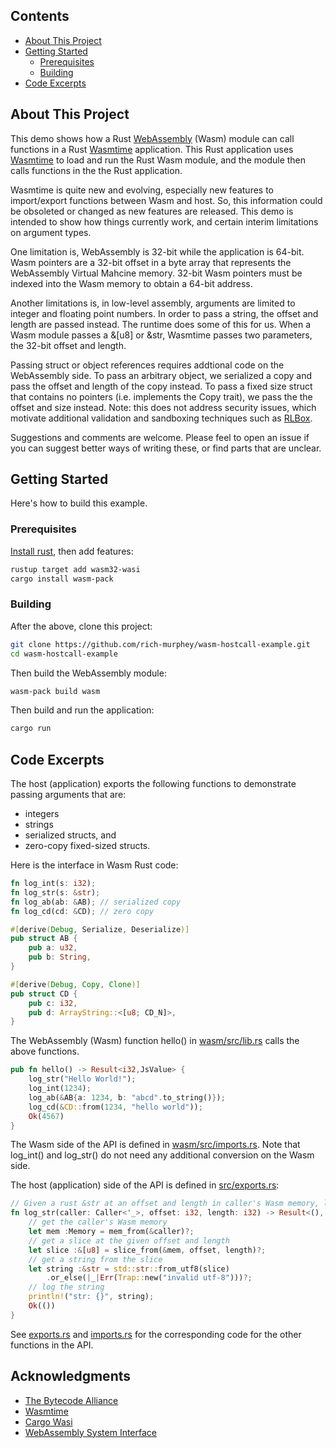 ## Contents
* [About This Project](#about-this-project)
* [Getting Started](#getting-started)
  * [Prerequisites](#prerequisites)
  * [Building](#building)
* [Code Excerpts](#code-excerpts)
      
## About This Project

This demo shows how a Rust [WebAssembly][webassembly] (Wasm) module
can call functions in a Rust [Wasmtime][wasmtime] application.  This
Rust application uses [Wasmtime][wasmtime] to load and run the Rust
Wasm module, and the module then calls functions in the the Rust
application.

Wasmtime is quite new and evolving, especially new features to
import/export functions between Wasm and host.  So, this information
could be obsoleted or changed as new features are released. This demo
is intended to show how things currently work, and certain interim
limitations on argument types.

One limitation is, WebAssembly is 32-bit while the application is
64-bit. Wasm pointers are a 32-bit offset in a byte array that
represents the WebAssembly Virtual Mahcine memory. 32-bit Wasm
pointers must be indexed into the Wasm memory to obtain a 64-bit
address.

Another limitations is, in low-level assembly, arguments are limited
to integer and floating point numbers.  In order to pass a string, the
offset and length are passed instead.  The runtime does some of this
for us.  When a Wasm module passes a &[u8] or &str, Wasmtime passes
two parameters, the 32-bit offset and length. 

Passing struct or object references requires addtional code on the
WebAssembly side. To pass an arbitrary object, we serialized a copy
and pass the offset and length of the copy instead. To pass a fixed
size struct that contains no pointers (i.e. implements the Copy
trait), we pass the the offset and size instead.  Note: this does not
address security issues, which motivate additional validation and
sandboxing techniques such as [RLBox].

Suggestions and comments are welcome. Please feel to open an issue if
you can suggest better ways of writing these, or find parts that are
unclear.

## Getting Started

Here's how to build this example.

### Prerequisites

[Install rust](https://www.rust-lang.org/tools/install), then add features:

```sh
rustup target add wasm32-wasi
cargo install wasm-pack
```

### Building
After the above, clone this project:
```sh
git clone https://github.com/rich-murphey/wasm-hostcall-example.git
cd wasm-hostcall-example
```
Then build the WebAssembly module:
```sh
wasm-pack build wasm
```
Then build and run the application:
```sh
cargo run
```
## Code Excerpts

The host (application) exports the following functions to demonstrate
passing arguments that are:
* integers
* strings
* serialized structs, and
* zero-copy fixed-sized structs.

Here is the interface in Wasm Rust code:
```rust
fn log_int(s: i32);
fn log_str(s: &str);
fn log_ab(ab: &AB); // serialized copy
fn log_cd(cd: &CD); // zero copy

#[derive(Debug, Serialize, Deserialize)]
pub struct AB {
    pub a: u32,
    pub b: String,
}

#[derive(Debug, Copy, Clone)]
pub struct CD {
    pub c: i32,
    pub d: ArrayString::<[u8; CD_N]>,
}
```

The WebAssembly (Wasm) function hello() in [wasm/src/lib.rs](wasm/src/lib.rs) calls the above functions.
```rust
pub fn hello() -> Result<i32,JsValue> {
    log_str("Hello World!");
    log_int(1234);
    log_ab(&AB{a: 1234, b: "abcd".to_string()});
    log_cd(&CD::from(1234, "hello world"));
    Ok(4567)
}
```

The Wasm side of the API is defined in
[wasm/src/imports.rs](wasm/src/imports.rs).  Note that log_int() and
log_str() do not need any additional conversion on the Wasm side.


The host (application) side of the API is defined in [src/exports.rs](src/exports.rs):
```rust
// Given a rust &str at an offset and length in caller's Wasm memory, log it to stdout.
fn log_str(caller: Caller<'_>, offset: i32, length: i32) -> Result<(), Trap> {
    // get the caller's Wasm memory
    let mem :Memory = mem_from(&caller)?;
    // get a slice at the given offset and length
    let slice :&[u8] = slice_from(&mem, offset, length)?;
    // get a string from the slice
    let string :&str = std::str::from_utf8(slice)
        .or_else(|_|Err(Trap::new("invalid utf-8")))?;
    // log the string
    println!("str: {}", string);
    Ok(())
}
```

See [exports.rs](src/exports.rs) and [imports.rs](wasm/src/imports.rs)
for the corresponding code for the other functions in the API.

## Acknowledgments
* [The Bytecode Alliance](https://bytecodealliance.org)
* [Wasmtime](https://github.com/bytecodealliance/wasmtime)
* [Cargo Wasi](https://github.com/bytecodealliance/cargo-wasi)
* [WebAssembly System Interface](https://github.com/bytecodealliance/wasi)

[webassembly]: https://webassembly.org
[wasmtime]: https://github.com/bytecodealliance/wasmtime
[RLBox]: https://plsyssec.github.io/rlbox_sandboxing_api/sphinx/
